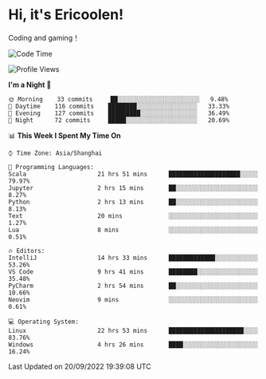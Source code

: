 # Hi, it's Ericoolen!
Coding and gaming！

<!--START_SECTION:waka-->
![Code Time](http://img.shields.io/badge/Code%20Time-399%20hrs%2052%20mins-blue)

![Profile Views](http://img.shields.io/badge/Profile%20Views-1-blue)

**I'm a Night 🦉** 

```text
🌞 Morning    33 commits     ██░░░░░░░░░░░░░░░░░░░░░░░   9.48% 
🌆 Daytime    116 commits    ████████░░░░░░░░░░░░░░░░░   33.33% 
🌃 Evening    127 commits    █████████░░░░░░░░░░░░░░░░   36.49% 
🌙 Night      72 commits     █████░░░░░░░░░░░░░░░░░░░░   20.69%

```


📊 **This Week I Spent My Time On** 

```text
⌚︎ Time Zone: Asia/Shanghai

💬 Programming Languages: 
Scala                    21 hrs 51 mins      ████████████████████░░░░░   79.97% 
Jupyter                  2 hrs 15 mins       ██░░░░░░░░░░░░░░░░░░░░░░░   8.27% 
Python                   2 hrs 13 mins       ██░░░░░░░░░░░░░░░░░░░░░░░   8.13% 
Text                     20 mins             ░░░░░░░░░░░░░░░░░░░░░░░░░   1.27% 
Lua                      8 mins              ░░░░░░░░░░░░░░░░░░░░░░░░░   0.51%

🔥 Editors: 
IntelliJ                 14 hrs 33 mins      █████████████░░░░░░░░░░░░   53.26% 
VS Code                  9 hrs 41 mins       ████████░░░░░░░░░░░░░░░░░   35.48% 
PyCharm                  2 hrs 54 mins       ██░░░░░░░░░░░░░░░░░░░░░░░   10.66% 
Neovim                   9 mins              ░░░░░░░░░░░░░░░░░░░░░░░░░   0.61%

💻 Operating System: 
Linux                    22 hrs 53 mins      █████████████████████░░░░   83.76% 
Windows                  4 hrs 26 mins       ████░░░░░░░░░░░░░░░░░░░░░   16.24%

```


 Last Updated on 20/09/2022 19:39:08 UTC
<!--END_SECTION:waka-->

